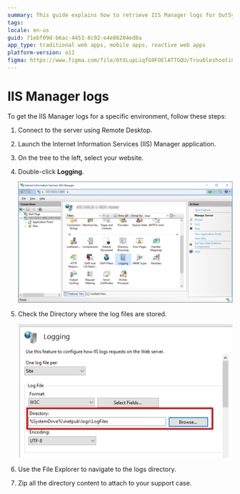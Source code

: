 ```yaml
---
summary: This guide explains how to retrieve IIS Manager logs for OutSystems 11 (O11) environments.
tags:
locale: en-us
guid: 71ebf09d-b6ac-4453-8c92-e4e86204ed8a
app_type: traditional web apps, mobile apps, reactive web apps
platform-version: o11
figma: https://www.figma.com/file/6tXLupLiqfG9FOElATTGQU/Troubleshooting?node-id=3327:544
---
```

# IIS Manager logs

To get the IIS Manager logs for a specific environment, follow these steps:

1. Connect to the server using Remote Desktop.

1. Launch the Internet Information Services (IIS) Manager application.

1. On the tree to the left, select your website.

1. Double-click **Logging**.

    ![Screenshot of the Internet Information Services (IIS) Manager showing the Features View with various options like Authentication, Directory Browsing, and Logging highlighted.](images/get-logs-14.png "IIS Manager Features View")

1. Check the Directory where the log files are stored.

    ![Close-up of the Logging settings in IIS Manager with the Directory field highlighted, showing the path to the log files.](images/get-logs-15.png "IIS Manager Logging Settings")

1. Use the File Explorer to navigate to the logs directory.
1. Zip all the directory content to attach to your support case.


